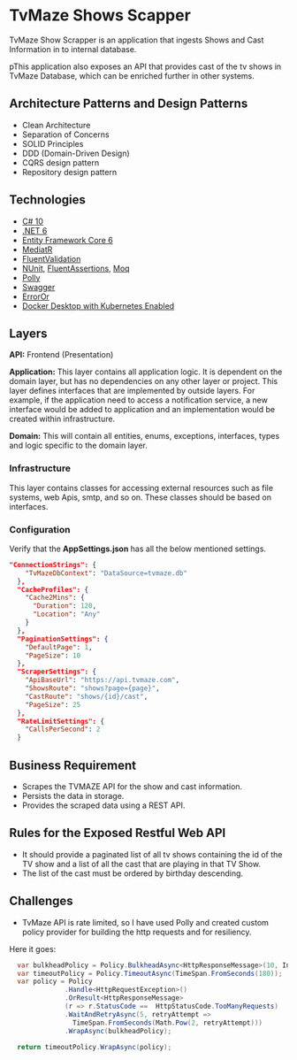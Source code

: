 # TvMaze Shows Scapper

TvMaze Show Scrapper is an application that ingests Shows and Cast Information in to internal database. 

pThis application also exposes an API that provides cast of the tv shows in TvMaze Database, which can be enriched further in other systems. 

## Architecture Patterns and Design Patterns

* Clean Architecture
* Separation of Concerns
* SOLID Principles
* DDD (Domain-Driven Design)
* CQRS design pattern
* Repository design pattern


## Technologies
* [C# 10](https://docs.microsoft.com/en-us/dotnet/csharp)
* [.NET 6](https://dotnet.microsoft.com/download)
* [Entity Framework Core 6](https://docs.microsoft.com/en-us/ef/core)
* [MediatR](https://github.com/jbogard/MediatR)
* [FluentValidation](https://fluentvalidation.net/)
* [NUnit](https://nunit.org/), [FluentAssertions](https://fluentassertions.com/), [Moq](https://github.com/moq)
* [Polly](https://github.com/App-vNext/Polly)
* [Swagger](https://swagger.io/)
* [ErrorOr](https://github.com/amantinband/error-or)
* [Docker Desktop with Kubernetes Enabled](https://www.docker.com/products/docker-desktop/)


## Layers

**API:** Frontend (Presentation)

**Application:** This layer contains all application logic. It is dependent on the domain layer, but has no dependencies on any other layer or project. This layer defines interfaces that are implemented by outside layers. For example, if the application need to access a notification service, a new interface would be added to application and an implementation would be created within infrastructure.


**Domain:** This will contain all entities, enums, exceptions, interfaces, types and logic specific to the domain layer.

### Infrastructure

This layer contains classes for accessing external resources such as file systems, web Apis, smtp, and so on. These classes should be based on interfaces.

### Configuration



Verify that the **AppSettings.json** has all the below mentioned settings.
```json
"ConnectionStrings": {
    "TvMazeDbContext": "DataSource=tvmaze.db"
  },
  "CacheProfiles": {
    "Cache2Mins": {
      "Duration": 120,
      "Location": "Any"
    }
  },
  "PaginationSettings": {
    "DefaultPage": 1,
    "PageSize": 10
  },
  "ScraperSettings": {
    "ApiBaseUrl": "https://api.tvmaze.com",
    "ShowsRoute": "shows?page={page}",
    "CastRoute": "shows/{id}/cast",
    "PageSize": 25
  },
  "RateLimitSettings": {
    "CallsPerSecond": 2
  }
```


## Business Requirement

* Scrapes the TVMAZE API for the show and cast information.
* Persists the data in storage.
* Provides the scraped data using a REST API.

## Rules for the Exposed Restful Web API
* It should provide a paginated list of all tv shows containing the id of the TV show and a list of all the cast that are playing in that TV Show.
* The list of the cast must be ordered by birthday descending.

## Challenges
* TvMaze API is rate limited, so I have used Polly and created custom policy provider for building the http requests and for resiliency.

Here it goes:
```csharp
  var bulkheadPolicy = Policy.BulkheadAsync<HttpResponseMessage>(10, Int32.MaxValue);
  var timeoutPolicy = Policy.TimeoutAsync(TimeSpan.FromSeconds(180));
  var policy = Policy
              .Handle<HttpRequestException>()
              .OrResult<HttpResponseMessage>
              (r => r.StatusCode ==  HttpStatusCode.TooManyRequests)
              .WaitAndRetryAsync(5, retryAttempt =>
                TimeSpan.FromSeconds(Math.Pow(2, retryAttempt)))
              .WrapAsync(bulkheadPolicy);

  return timeoutPolicy.WrapAsync(policy);
